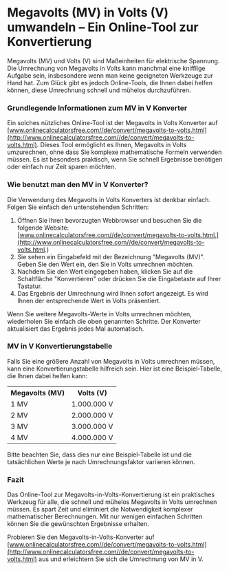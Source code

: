 Megavolts (MV) in Volts (V) umwandeln – Ein Online-Tool zur Konvertierung
=========================================================================

Megavolts (MV) und Volts (V) sind Maßeinheiten für elektrische Spannung. Die Umrechnung von Megavolts in Volts kann manchmal eine knifflige Aufgabe sein, insbesondere wenn man keine geeigneten Werkzeuge zur Hand hat. Zum Glück gibt es jedoch Online-Tools, die Ihnen dabei helfen können, diese Umrechnung schnell und mühelos durchzuführen.

### Grundlegende Informationen zum MV in V Konverter

Ein solches nützliches Online-Tool ist der Megavolts in Volts Konverter auf [www.onlinecalculatorsfree.com//de/convert/megavolts-to-volts.html](http://www.onlinecalculatorsfree.com//de/convert/megavolts-to-volts.html). Dieses Tool ermöglicht es Ihnen, Megavolts in Volts umzurechnen, ohne dass Sie komplexe mathematische Formeln verwenden müssen. Es ist besonders praktisch, wenn Sie schnell Ergebnisse benötigen oder einfach nur Zeit sparen möchten.

### Wie benutzt man den MV in V Konverter?

Die Verwendung des Megavolts in Volts Konverters ist denkbar einfach. Folgen Sie einfach den untenstehenden Schritten:

1. Öffnen Sie Ihren bevorzugten Webbrowser und besuchen Sie die folgende Website: [www.onlinecalculatorsfree.com//de/convert/megavolts-to-volts.html.](http://www.onlinecalculatorsfree.com//de/convert/megavolts-to-volts.html.)
2. Sie sehen ein Eingabefeld mit der Bezeichnung "Megavolts (MV)". Geben Sie den Wert ein, den Sie in Volts umrechnen möchten.
3. Nachdem Sie den Wert eingegeben haben, klicken Sie auf die Schaltfläche "Konvertieren" oder drücken Sie die Eingabetaste auf Ihrer Tastatur.
4. Das Ergebnis der Umrechnung wird Ihnen sofort angezeigt. Es wird Ihnen der entsprechende Wert in Volts präsentiert.

Wenn Sie weitere Megavolts-Werte in Volts umrechnen möchten, wiederholen Sie einfach die oben genannten Schritte. Der Konverter aktualisiert das Ergebnis jedes Mal automatisch.

### MV in V Konvertierungstabelle

Falls Sie eine größere Anzahl von Megavolts in Volts umrechnen müssen, kann eine Konvertierungstabelle hilfreich sein. Hier ist eine Beispiel-Tabelle, die Ihnen dabei helfen kann:

<table><tr><th>Megavolts (MV)</th><th>Volts (V)</th></tr><tr><td>1 MV</td><td>1.000.000 V</td></tr><tr><td>2 MV</td><td>2.000.000 V</td></tr><tr><td>3 MV</td><td>3.000.000 V</td></tr><tr><td>4 MV</td><td>4.000.000 V</td></tr></table>

Bitte beachten Sie, dass dies nur eine Beispiel-Tabelle ist und die tatsächlichen Werte je nach Umrechnungsfaktor variieren können.

### Fazit

Das Online-Tool zur Megavolts-in-Volts-Konvertierung ist ein praktisches Werkzeug für alle, die schnell und mühelos Megavolts in Volts umrechnen müssen. Es spart Zeit und eliminiert die Notwendigkeit komplexer mathematischer Berechnungen. Mit nur wenigen einfachen Schritten können Sie die gewünschten Ergebnisse erhalten.

Probieren Sie den Megavolts-in-Volts-Konverter auf [www.onlinecalculatorsfree.com//de/convert/megavolts-to-volts.html](http://www.onlinecalculatorsfree.com//de/convert/megavolts-to-volts.html) aus und erleichtern Sie sich die Umrechnung von MV in V.